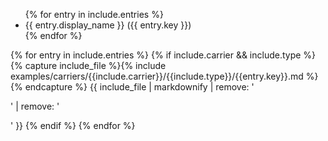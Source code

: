 <ul>
{% for entry in include.entries %}
  <li>{{ entry.display_name }} ({{ entry.key }})</li>
{% endfor %}
</ul>

{% for entry in include.entries %}
  {% if include.carrier && include.type %}
    {% capture include_file %}{% include examples/carriers/{{include.carrier}}/{{include.type}}/{{entry.key}}.md %}{% endcapture %}
{{ include_file | markdownify | remove: '<p>' | remove: '</p>' }}
  {% endif %}
{% endfor %}
